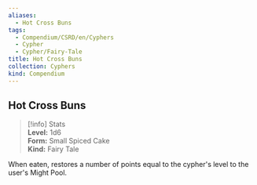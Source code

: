 ```yaml
---
aliases:
  - Hot Cross Buns
tags:
  - Compendium/CSRD/en/Cyphers
  - Cypher
  - Cypher/Fairy-Tale
title: Hot Cross Buns
collection: Cyphers
kind: Compendium
---
```

## Hot Cross Buns  
>[!info] Stats  
> **Level:** 1d6  
> **Form:** Small Spiced Cake  
> **Kind:** Fairy Tale
  
When eaten, restores a number of points equal to the cypher's level to the user's Might Pool.